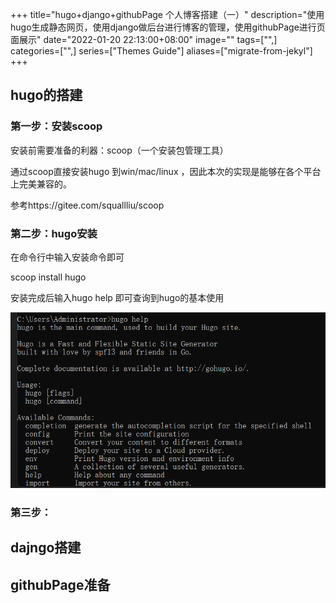 +++
title="hugo+django+githubPage 个人博客搭建（一）"
description="使用hugo生成静态网页，使用django做后台进行博客的管理，使用githubPage进行页面展示"
date="2022-01-20 22:13:00+08:00"
image=""
tags=["",]
categories=["",]
series=["Themes Guide"]
aliases=["migrate-from-jekyl"]
+++
## hugo的搭建



### 第一步：安装scoop

安装前需要准备的利器：scoop（一个安装包管理工具）



通过scoop直接安装hugo 到win/mac/linux ，因此本次的实现是能够在各个平台上完美兼容的。

参考https://gitee.com/squallliu/scoop



### 第二步：hugo安装

在命令行中输入安装命令即可

scoop install hugo

安装完成后输入hugo help 即可查询到hugo的基本使用

![](uTools_1643123883450_20220125231853726402.png)



### 第三步：







## dajngo搭建



## githubPage准备